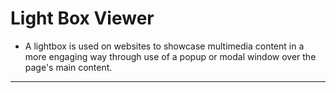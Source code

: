 # Light Box Viewer

- A lightbox is used on websites to showcase multimedia content in a more engaging way through use of a popup or modal window over the page's main content.

---

